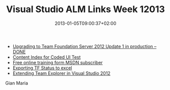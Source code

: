 ﻿---
title: "Visual Studio ALM Links Week 12013"
description: ""
date: 2013-01-05T09:00:37+02:00
draft: false
tags: [Visual Studio ALM]
categories: [Team Foundation Server]
---
- [Upgrading to Team Foundation Server 2012 Update 1 in production – DONE](http://blog.hinshelwood.com/upgrading-to-team-foundation-server-2012-update-1-in-production-done/?utm_source=feedblitz&amp;utm_medium=FeedBlitzRss&amp;utm_campaign=visualstudioalm)
- [Content Index for Coded UI Test](http://blogs.msdn.com/b/mathew_aniyan/archive/2010/02/11/content-index-for-coded-ui-test.aspx)
- [Free online training form MSDN subscriber](http://blogs.msdn.com/b/visualstudiouk/archive/2012/12/07/msdn-subscriber-don-t-miss-out-on-your-free-online-training.aspx)
- [Exporting TF Status to excel](http://blog.accentient.com/2012/12/14/ExportingTFStatusToExcel.aspx)
- [Extending Team Explorer in Visual Studio 2012](http://code.msdn.microsoft.com/vstudio/Extending-Explorer-in-9dccd594)

Gian Maria

